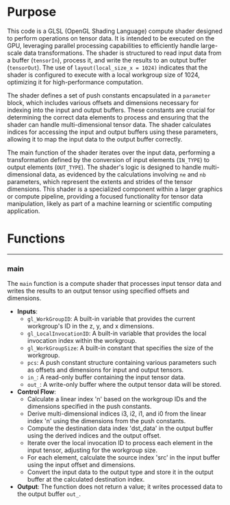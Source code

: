 # Purpose
This code is a GLSL (OpenGL Shading Language) compute shader designed to perform operations on tensor data. It is intended to be executed on the GPU, leveraging parallel processing capabilities to efficiently handle large-scale data transformations. The shader is structured to read input data from a buffer (`tensorIn`), process it, and write the results to an output buffer (`tensorOut`). The use of `layout(local_size_x = 1024)` indicates that the shader is configured to execute with a local workgroup size of 1024, optimizing it for high-performance computation.

The shader defines a set of push constants encapsulated in a `parameter` block, which includes various offsets and dimensions necessary for indexing into the input and output buffers. These constants are crucial for determining the correct data elements to process and ensuring that the shader can handle multi-dimensional tensor data. The shader calculates indices for accessing the input and output buffers using these parameters, allowing it to map the input data to the output buffer correctly.

The main function of the shader iterates over the input data, performing a transformation defined by the conversion of input elements (`IN_TYPE`) to output elements (`OUT_TYPE`). The shader's logic is designed to handle multi-dimensional data, as evidenced by the calculations involving `ne` and `nb` parameters, which represent the extents and strides of the tensor dimensions. This shader is a specialized component within a larger graphics or compute pipeline, providing a focused functionality for tensor data manipulation, likely as part of a machine learning or scientific computing application.
# Functions

---
### main
The `main` function is a compute shader that processes input tensor data and writes the results to an output tensor using specified offsets and dimensions.
- **Inputs**:
    - `gl_WorkGroupID`: A built-in variable that provides the current workgroup's ID in the z, y, and x dimensions.
    - `gl_LocalInvocationID`: A built-in variable that provides the local invocation index within the workgroup.
    - `gl_WorkGroupSize`: A built-in constant that specifies the size of the workgroup.
    - `pcs`: A push constant structure containing various parameters such as offsets and dimensions for input and output tensors.
    - `in_`: A read-only buffer containing the input tensor data.
    - `out_`: A write-only buffer where the output tensor data will be stored.
- **Control Flow**:
    - Calculate a linear index 'n' based on the workgroup IDs and the dimensions specified in the push constants.
    - Derive multi-dimensional indices i3, i2, i1, and i0 from the linear index 'n' using the dimensions from the push constants.
    - Compute the destination data index 'dst_data' in the output buffer using the derived indices and the output offset.
    - Iterate over the local invocation ID to process each element in the input tensor, adjusting for the workgroup size.
    - For each element, calculate the source index 'src' in the input buffer using the input offset and dimensions.
    - Convert the input data to the output type and store it in the output buffer at the calculated destination index.
- **Output**: The function does not return a value; it writes processed data to the output buffer `out_`.


